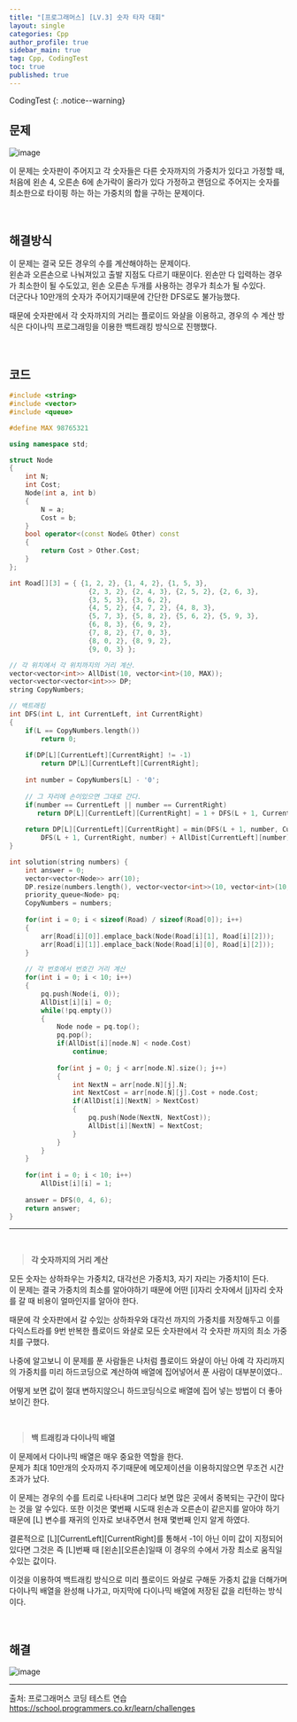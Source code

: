 ```yaml
---
title: "[프로그래머스] [LV.3] 숫자 타자 대회"
layout: single
categories: Cpp
author_profile: true
sidebar_main: true
tag: Cpp, CodingTest
toc: true
published: true
---
```


CodingTest
{: .notice--warning}

## 문제

![image](https://github.com/PREADIM/PREADIM.github.io/assets/69719507/a9f3e673-dfd9-46f2-95c8-803a3c0bdcbb)


이 문제는 숫자판이 주어지고 각 숫자들은 다른 숫자까지의 가중치가 있다고 가정할 때,    
처음에 왼손 4, 오른손 6에 손가락이 올라가 있다 가정하고 랜덤으로 주어지는 숫자를 최소한으로 타이핑 하는 하는 가중치의 합을 구하는 문제이다. 


<br>


## 해결방식

이 문제는 결국 모든 경우의 수를 계산해야하는 문제이다.     
왼손과 오른손으로 나눠져있고 출발 지점도 다르기 때문이다. 왼손만 다 입력하는 경우가 최소한이 될 수도있고, 왼손 오른손 두개를 사용하는 경우가 최소가 될 수있다.     
더군다나 10만개의 숫자가 주어지기때문에 간단한 DFS로도 불가능했다.

때문에 숫자판에서 각 숫자까지의 거리는 플로이드 와샬을 이용하고, 경우의 수 계산 방식은 다이나믹 프로그래밍을 이용한 백트래킹 방식으로 진행했다.


<br>


## 코드


```cpp
#include <string>
#include <vector>
#include <queue>

#define MAX 98765321

using namespace std;

struct Node
{
    int N;
    int Cost;
    Node(int a, int b)
    {
        N = a;
        Cost = b;
    }
    bool operator<(const Node& Other) const
    {
        return Cost > Other.Cost;
    }
};

int Road[][3] = { {1, 2, 2}, {1, 4, 2}, {1, 5, 3},
                    {2, 3, 2}, {2, 4, 3}, {2, 5, 2}, {2, 6, 3},
                    {3, 5, 3}, {3, 6, 2},
                    {4, 5, 2}, {4, 7, 2}, {4, 8, 3},
                    {5, 7, 3}, {5, 8, 2}, {5, 6, 2}, {5, 9, 3},
                    {6, 8, 3}, {6, 9, 2},
                    {7, 8, 2}, {7, 0, 3},
                    {8, 0, 2}, {8, 9, 2},
                    {9, 0, 3} };

// 각 위치에서 각 위치까지의 거리 계산.
vector<vector<int>> AllDist(10, vector<int>(10, MAX)); 
vector<vector<vector<int>>> DP;
string CopyNumbers;

// 백트래킹
int DFS(int L, int CurrentLeft, int CurrentRight)
{
    if(L == CopyNumbers.length())
        return 0;
    
    if(DP[L][CurrentLeft][CurrentRight] != -1)
        return DP[L][CurrentLeft][CurrentRight];
    
    int number = CopyNumbers[L] - '0';
    
    // 그 자리에 손이있으면 그대로 간다.
    if(number == CurrentLeft || number == CurrentRight)
       return DP[L][CurrentLeft][CurrentRight] = 1 + DFS(L + 1, CurrentLeft, CurrentRight);
    
    return DP[L][CurrentLeft][CurrentRight] = min(DFS(L + 1, number, CurrentLeft) + AllDist[CurrentRight][number],
        DFS(L + 1, CurrentRight, number) + AllDist[CurrentLeft][number]);
}

int solution(string numbers) {
    int answer = 0;
    vector<vector<Node>> arr(10);
    DP.resize(numbers.length(), vector<vector<int>>(10, vector<int>(10, -1)));
    priority_queue<Node> pq;
    CopyNumbers = numbers;
    
    for(int i = 0; i < sizeof(Road) / sizeof(Road[0]); i++)
    {
        arr[Road[i][0]].emplace_back(Node(Road[i][1], Road[i][2]));
        arr[Road[i][1]].emplace_back(Node(Road[i][0], Road[i][2]));
    }
    
    // 각 번호에서 번호간 거리 계산
    for(int i = 0; i < 10; i++)
    {
        pq.push(Node(i, 0));
        AllDist[i][i] = 0;
        while(!pq.empty())
        {
            Node node = pq.top();
            pq.pop();    
            if(AllDist[i][node.N] < node.Cost)
                continue;
            
            for(int j = 0; j < arr[node.N].size(); j++)
            {
                int NextN = arr[node.N][j].N;
                int NextCost = arr[node.N][j].Cost + node.Cost;
                if(AllDist[i][NextN] > NextCost)
                {
                    pq.push(Node(NextN, NextCost));
                    AllDist[i][NextN] = NextCost;
                }
            }
        }
    }
    
    for(int i = 0; i < 10; i++)
        AllDist[i][i] = 1;
    
    answer = DFS(0, 4, 6);   
    return answer;
}
```
***

<br>

> **각 숫자까지의 거리 계산**

모든 숫자는 상하좌우는 가중치2, 대각선은 가중치3, 자기 자리는 가중치1이 든다.    
이 문제는 결국 가중치의 최소를 알아야하기 때문에 어떤 [i]자리 숫자에서 [j]자리 숫자를 갈 때 비용이 얼마인지를 알아야 한다.

때문에 각 숫자판에서 갈 수있는 상하좌우와 대각선 까지의 가중치를 저장해두고 이를 다익스트라를 9번 반복한 플로이드 와샬로 모든 숫자판에서 각 숫자판 까지의 최소 가중치를 구했다.

나중에 알고보니 이 문제를 푼 사람들은 나처럼 플로이드 와샬이 아닌 아예 각 자리까지의 가중치를 미리 하드코딩으로 계산하여 배열에 집어넣어서 푼 사람이 대부분이였다..

어떻게 보면 값이 절대 변하지않으니 하드코딩식으로 배열에 집어 넣는 방법이 더 좋아 보이긴 한다.

<br>


> **백 트래킹과 다이나믹 배열**

이 문제에서 다이나믹 배열은 매우 중요한 역할을 한다.    
문제가 최대 10만개의 숫자까지 주기때문에 메모제이션을 이용하지않으면 무조건 시간초과가 났다.   

이 문제는 경우의 수를 트리로 나타내며 그리다 보면 많은 곳에서 중복되는 구간이 많다는 것을 알 수있다. 또한 이것은 몇번째 시도때 왼손과 오른손이 같은지를 알아야 하기 때문에 [L] 변수를 재귀의 인자로 보내주면서 현재 몇번째 인지 알게 하였다.    

결론적으로 [L][CurrentLeft][CurrentRight]를 통해서 -1이 아닌 이미 값이 지정되어있다면 그것은 즉 [L]번째 때 [왼손][오른손]일때 이 경우의 수에서 가장 최소로 움직일 수있는 값이다.

이것을 이용하여 백트래킹 방식으로 미리 플로이드 와샬로 구해둔 가중치 값을 더해가며 다이나믹 배열을 완성해 나가고, 마지막에 다이나믹 배열에 저장된 값을 리턴하는 방식이다.


<br>


## 해결

![image](https://github.com/PREADIM/PREADIM.github.io/assets/69719507/759a862e-cc0b-4a76-a703-6fc5161cad31)



***

출처: 프로그래머스 코딩 테스트 연습    
https://school.programmers.co.kr/learn/challenges